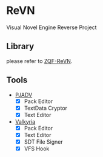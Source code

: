 # ReVN

Visual Novel Engine Reverse Project

## Library
please refer to [ZQF-ReVN](https://github.com/ZQF-ReVN).

## Tools
- [PJADV](WIKI/PJADV)
  - [x] Pack Editor
  - [x] TextData Cryptor
  - [x] Text Editor
- [Valkyria](WIKI/Valkyria)
  - [x] Pack Editor
  - [x] Text Editor
  - [x] SDT File Signer 
  - [x] VFS Hook 

